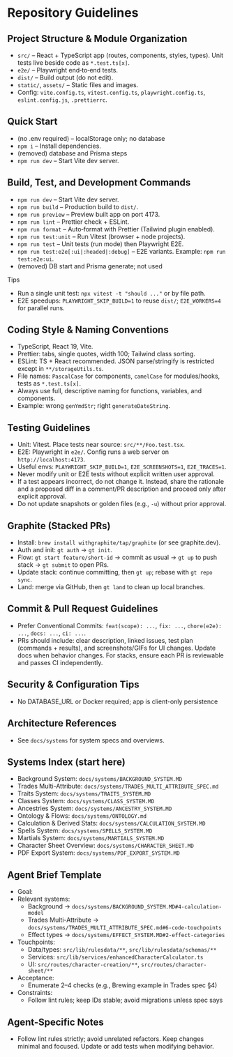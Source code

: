 # Repository Guidelines

## Project Structure & Module Organization
- `src/` – React + TypeScript app (routes, components, styles, types). Unit tests live beside code as `*.test.ts[x]`.
- `e2e/` – Playwright end‑to‑end tests.
- `dist/` – Build output (do not edit).
- `static/`, `assets/` – Static files and images.
- Config: `vite.config.ts`, `vitest.config.ts`, `playwright.config.ts`, `eslint.config.js`, `.prettierrc`.

## Quick Start
- (no .env required) – localStorage only; no database
- `npm i` – Install dependencies.
- (removed) database and Prisma steps
- `npm run dev` – Start Vite dev server.

## Build, Test, and Development Commands
- `npm run dev` – Start Vite dev server.
- `npm run build` – Production build to `dist/`.
- `npm run preview` – Preview built app on port 4173.
- `npm run lint` – Prettier check + ESLint.
- `npm run format` – Auto‑format with Prettier (Tailwind plugin enabled).
- `npm run test:unit` – Run Vitest (browser + node projects).
- `npm run test` – Unit tests (run mode) then Playwright E2E.
- `npm run test:e2e[:ui|:headed|:debug]` – E2E variants. Example: `npm run test:e2e:ui`.
- (removed) DB start and Prisma generate; not used

Tips
- Run a single unit test: `npx vitest -t "should ..."` or by file path.
- E2E speedups: `PLAYWRIGHT_SKIP_BUILD=1` to reuse `dist/`; `E2E_WORKERS=4` for parallel runs.

## Coding Style & Naming Conventions
- TypeScript, React 19, Vite.
- Prettier: tabs, single quotes, width 100; Tailwind class sorting.
- ESLint: TS + React recommended. JSON parse/stringify is restricted except in `**/storageUtils.ts`.
- File names: `PascalCase` for components, `camelCase` for modules/hooks, tests as `*.test.ts[x]`.
- Always use full, descriptive naming for functions, variables, and components.
- Example: wrong `genYmdStr`; right `generateDateString`.

## Testing Guidelines
- Unit: Vitest. Place tests near source: `src/**/Foo.test.tsx`.
- E2E: Playwright in `e2e/`. Config runs a web server on `http://localhost:4173`.
- Useful envs: `PLAYWRIGHT_SKIP_BUILD=1`, `E2E_SCREENSHOTS=1`, `E2E_TRACES=1`.
- Never modify unit or E2E tests without explicit written user approval.
- If a test appears incorrect, do not change it. Instead, share the rationale and a proposed diff in a comment/PR description and proceed only after explicit approval.
- Do not update snapshots or golden files (e.g., `-u`) without prior approval.

## Graphite (Stacked PRs)
- Install: `brew install withgraphite/tap/graphite` (or see graphite.dev).
- Auth and init: `gt auth` → `gt init`.
- Flow: `gt start feature/short-id` → commit as usual → `gt up` to push stack → `gt submit` to open PRs.
- Update stack: continue committing, then `gt up`; rebase with `gt repo sync`.
- Land: merge via GitHub, then `gt land` to clean up local branches.

## Commit & Pull Request Guidelines
- Prefer Conventional Commits: `feat(scope): ...`, `fix: ...`, `chore(e2e): ...`, `docs: ...`, `ci: ...`.
- PRs should include: clear description, linked issues, test plan (commands + results), and screenshots/GIFs for UI changes. Update docs when behavior changes. For stacks, ensure each PR is reviewable and passes CI independently.

## Security & Configuration Tips
- No DATABASE_URL or Docker required; app is client-only persistence

## Architecture References
- See `docs/systems` for system specs and overviews.

## Systems Index (start here)

- Background System: `docs/systems/BACKGROUND_SYSTEM.MD`
- Trades Multi-Attribute: `docs/systems/TRADES_MULTI_ATTRIBUTE_SPEC.md`
- Traits System: `docs/systems/TRAITS_SYSTEM.MD`
- Classes System: `docs/systems/CLASS_SYSTEM.MD`
- Ancestries System: `docs/systems/ANCESTRY_SYSTEM.MD`
- Ontology & Flows: `docs/systems/ONTOLOGY.md`
- Calculation & Derived Stats: `docs/systems/CALCULATION_SYSTEM.MD`
- Spells System: `docs/systems/SPELLS_SYSTEM.MD`
- Martials System: `docs/systems/MARTIALS_SYSTEM.MD`
- Character Sheet Overview: `docs/systems/CHARACTER_SHEET.MD`
- PDF Export System: `docs/systems/PDF_EXPORT_SYSTEM.MD`

## Agent Brief Template

- Goal: <one-sentence outcome>
- Relevant systems:
  - Background → `docs/systems/BACKGROUND_SYSTEM.MD#4-calculation-model`
  - Trades Multi-Attribute → `docs/systems/TRADES_MULTI_ATTRIBUTE_SPEC.md#6-code-touchpoints`
  - Effect types → `docs/systems/EFFECT_SYSTEM.MD#2-effect-categories`
- Touchpoints:
  - Data/types: `src/lib/rulesdata/**`, `src/lib/rulesdata/schemas/**`
  - Services: `src/lib/services/enhancedCharacterCalculator.ts`
  - UI: `src/routes/character-creation/**`, `src/routes/character-sheet/**`
- Acceptance:
  - Enumerate 2–4 checks (e.g., Brewing example in Trades spec §4)
- Constraints:
  - Follow lint rules; keep IDs stable; avoid migrations unless spec says

## Agent-Specific Notes
- Follow lint rules strictly; avoid unrelated refactors. Keep changes minimal and focused. Update or add tests when modifying behavior.
